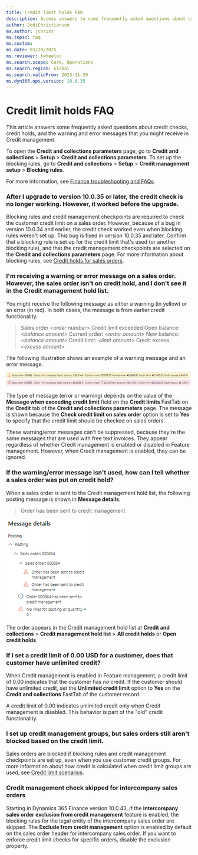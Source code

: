 ```yaml
---
title: Credit limit holds FAQ
description: Access answers to some frequently asked questions about credit checks, credit holds, and the warning and error messages that you might receive in Credit management.
author: JodiChristiansen
ms.author: jchrist
ms.topic: faq
ms.custom: 
ms.date: 03/20/2025
ms.reviewer: twheeloc
ms.search.scope: Core, Operations
ms.search.region: Global
ms.search.validFrom: 2023-11-29
ms.dyn365.ops.version: 10.0.35
---
```


# Credit limit holds FAQ

This article answers some frequently asked questions about credit checks, credit holds, and the warning and error messages that you might receive in Credit management.

To open the **Credit and collections parameters** page, go to **Credit and collections** \> **Setup** \> **Credit and collections parameters**. To set up the blocking rules, go to **Credit and collections** \> **Setup** \> **Credit management setup** \> **Blocking rules**.

For more information, see [Finance troubleshooting and FAQs](../finance-troubleshooting.md).

### After I upgrade to version 10.0.35 or later, the credit check is no longer working. However, it worked before the upgrade.

Blocking rules and credit management checkpoints are required to check the customer credit limit on a sales order. However, because of a bug in version 10.0.34 and earlier, the credit check worked even when blocking rules weren't set up. This bug is fixed in version 10.0.35 and later. Confirm that a blocking rule is set up for the credit limit that's used (or another blocking rule), and that the credit management checkpoints are selected on the **Credit and collections parameters** page. For more information about blocking rules, see [Credit holds for sales orders](cm-sales-order-credit-holds.md).

### I'm receiving a warning or error message on a sales order. However, the sales order isn't on credit hold, and I don't see it in the Credit management hold list.

You might receive the following message as either a warning (in yellow) or an error (in red). In both cases, the message is from earlier credit functionality.

> Sales order \<*order number*\> Credit limit exceeded Open balance: \<*balance amount*\> Current order: \<*order amount*\> New balance: \<*balance amount*\> Credit limit: \<*limit amount*\> Credit excess: \<*excess amount*\>

The following illustration shows an example of a warning message and an error message.

[![Screenshot that shows examples of sales order warning and error messages.](./media/SalesOrderWarning.png)](./media/SalesOrderWarning.png)

The type of message (error or warning) depends on the value of the **Message when exceeding credit limit** field on the **Credit limits** FastTab on the **Credit** tab of the **Credit and collections parameters** page. The message is shown because the **Check credit limit on sales order** option is set to **Yes** to specify that the credit limit should be checked on sales orders. 

These warning/error messages can't be suppressed, because they're the same messages that are used with free text invoices. They appear regardless of whether Credit management is enabled or disabled in Feature management. However, when Credit management is enabled, they can be ignored.

### If the warning/error message isn't used, how can I tell whether a sales order was put on credit hold?

When a sales order is sent to the Credit management hold list, the following posting message is shown in **Message details**:

> Order has been sent to credit management

[![Screenshot that shows an example of a Credit management error message.](./media/CreditManagementError.png)](./media/CreditManagementError.png)

The order appears in the Credit management hold list at **Credit and collections** \> **Credit management hold list** \> **All credit holds** or **Open credit holds**.

### If I set a credit limit of 0.00 USD for a customer, does that customer have unlimited credit?

When Credit management is enabled in Feature management, a credit limit of 0.00 indicates that the customer has *no* credit. If the customer should have unlimited credit, set the **Unlimited credit limit** option to **Yes** on the **Credit and collections** FastTab of the customer record.

A credit limit of 0.00 indicates unlimited credit only when Credit management is disabled. This behavior is part of the "old" credit functionality.

### I set up credit management groups, but sales orders still aren't blocked based on the credit limit.

Sales orders are blocked if blocking rules and credit management checkpoints are set up, even when you use customer credit groups. For more information about how credit is calculated when credit limit groups are used, see [Credit limit scenarios](credit-limit-scenarios.md).

### Credit management check skipped for intercompany sales orders 

Starting in Dynamics 365 Finance version 10.0.43, if the **Intercompany sales order exclusion from credit management** feature is enabled, the blocking rules for the legal entity of the intercompany sales order are skipped. The **Exclude from credit management** option is enabled by default on the sales order header for intercompany sales order. If you want to enforce credit limit checks for specific orders, disable the exclusion property. 
